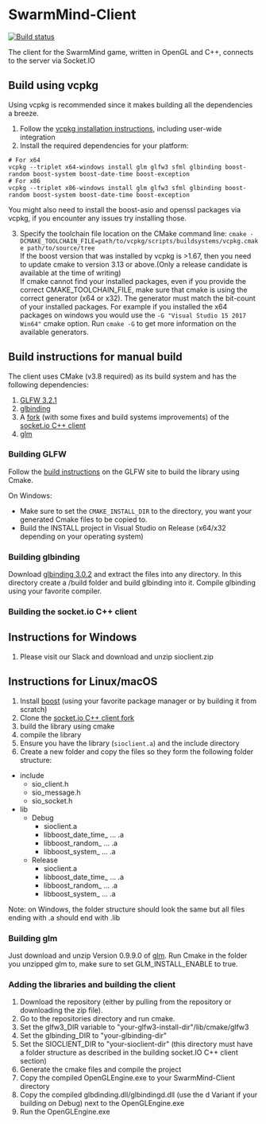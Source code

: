 # SwarmMind-Client

[![Build status](https://ci.appveyor.com/api/projects/status/1bdud8dmgn9i03l6?svg=true)](https://ci.appveyor.com/project/hesiod/swarmmind-client)

The client for the SwarmMind game, written in OpenGL and C++, connects to the server via Socket.IO

## Build using vcpkg
Using vcpkg is recommended since it makes building all the dependencies a breeze.
1. Follow the [vcpkg installation instructions](https://github.com/Microsoft/vcpkg), including user-wide integration
2. Install the required dependencies for your platform:
``` 
# For x64
vcpkg --triplet x64-windows install glm glfw3 sfml glbinding boost-random boost-system boost-date-time boost-exception
# For x86
vcpkg --triplet x86-windows install glm glfw3 sfml glbinding boost-random boost-system boost-date-time boost-exception
``` 
   You might also need to install the boost-asio and openssl packages via vcpkg, if you encounter any issues try installing those.
   
3. Specify the toolchain file location on the CMake command line: `cmake -DCMAKE_TOOLCHAIN_FILE=path/to/vcpkg/scripts/buildsystems/vcpkg.cmake path/to/source/tree`\
If the boost version that was installed by vcpkg is >1.67, then you need to update cmake to version 3.13 or above.(Only a release candidate is available at the time of writing)\
If cmake cannot find your installed packages, even if you provide the correct CMAKE_TOOLCHAIN_FILE, make sure that cmake is using the correct generator (x64 or x32). The generator must match the bit-count of your installed packages. For example if you installed the x64 packages on windows you would use the `-G "Visual Studio 15 2017 Win64"` cmake option. Run `cmake -G` to get more information on the available generators.

## Build instructions for manual build
The client uses CMake (v3.8 required) as its build system and has the following dependencies:
1. [GLFW 3.2.1](http://www.glfw.org/)
2. [glbinding](https://github.com/cginternals/glbinding)
3. A [fork](https://github.com/SwarmMind/socket.io-client-cpp) (with some fixes and build systems improvements) of the [socket.io C++ client](https://github.com/socketio/socket.io-client-cpp)
4. [glm](https://glm.g-truc.net/0.9.9/index.html)

### Building GLFW
Follow the [build instructions](http://www.glfw.org/docs/latest/compile_guide.html#compile_generate) on the GLFW site to build the library using Cmake.

On Windows:
* Make sure to set the `CMAKE_INSTALL_DIR` to the directory, you want your generated Cmake files to be copied to.
* Build the INSTALL project in Visual Studio on Release (x64/x32 depending on your operating system)

### Building glbinding
Download [glbinding 3.0.2](https://github.com/cginternals/glbinding/releases/tag/v3.0.2) and extract the files into any directory.
In this directory create a /build folder and build glbinding into it.
Compile glbinding using your favorite compiler.

### Building the socket.io C++ client
## Instructions for Windows
1. Please visit our Slack and download and unzip sioclient.zip

## Instructions for Linux/macOS
1. Install [boost](https://boost.org) (using your favorite package manager or by building it from scratch)
2. Clone the [socket.io C++ client fork](https://github.com/SwarmMind/socket.io-client-cpp)
3. build the library using cmake
4. compile the library
5. Ensure you have the library (`sioclient.a`) and the include directory
6. Create a new folder and copy the files so they form the following folder structure:
* include
  * sio_client.h
  * sio_message.h
  * sio_socket.h
* lib
  * Debug
    * sioclient.a
    * libboost_date_time_ ... .a
    * libboost_random_ ... .a
    * libboost_system_ ... .a
  * Release
    * sioclient.a
    * libboost_date_time_ ... .a
    * libboost_random_ ... .a
    * libboost_system_ ... .a

Note: on Windows, the folder structure should look the same but all files ending with .a should end with .lib

### Building glm
Just download and unzip Version 0.9.9.0 of [glm](https://glm.g-truc.net/0.9.9/index.html).
Run Cmake in the folder you unzipped glm to, make sure to set GLM_INSTALL_ENABLE to true.

### Adding the libraries and building the client
1. Download the repository (either by pulling from the repository or downloading the zip file).
2. Go to the repositories directory and run cmake.
3. Set the glfw3_DIR variable to "your-glfw3-install-dir"/lib/cmake/glfw3
4. Set the glbinding_DIR to "your-glbinding-dir"
5. Set the SIOCLIENT_DIR to "your-sioclient-dir" (this directory must have a folder structure as described in the building socket.IO C++ client section)
6. Generate the cmake files and compile the project
7. Copy the compiled OpenGLEngine.exe to your SwarmMind-Client directory
8. Copy the compiled glbdinding.dll/glbindingd.dll (use the d Variant if your building on Debug) next to the OpenGLEngine.exe
8. Run the OpenGLEngine.exe
